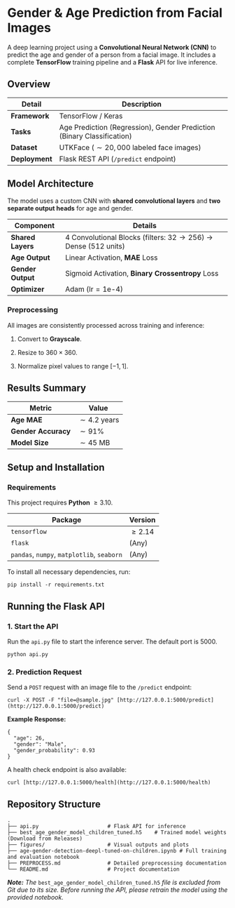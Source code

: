 # Gender & Age Prediction from Facial Images

A deep learning project using a **Convolutional Neural Network (CNN)** to predict the age and gender of a person from a facial image. It includes a complete **TensorFlow** training pipeline and a **Flask** API for live inference.

## Overview

| Detail | Description | 
 | ----- | ----- | 
| **Framework** | TensorFlow / Keras | 
| **Tasks** | Age Prediction (Regression), Gender Prediction (Binary Classification) | 
| **Dataset** | UTKFace ($\sim 20,000$ labeled face images) | 
| **Deployment** | Flask REST API (`/predict` endpoint) | 

## Model Architecture

The model uses a custom CNN with **shared convolutional layers** and **two separate output heads** for age and gender.

| Component | Details | 
 | ----- | ----- | 
| **Shared Layers** | $4$ Convolutional Blocks (filters: $32 \rightarrow 256$) $\rightarrow$ Dense ($512$ units) | 
| **Age Output** | Linear Activation, **MAE** Loss | 
| **Gender Output** | Sigmoid Activation, **Binary Crossentropy** Loss | 
| **Optimizer** | Adam ($\text{lr} = 1\text{e-}4$) | 

### Preprocessing

All images are consistently processed across training and inference:

1. Convert to **Grayscale**.

2. Resize to $360 \times 360$.

3. Normalize pixel values to range $[-1, 1]$.

## Results Summary

| Metric | Value | 
 | ----- | ----- | 
| **Age MAE** | $\sim 4.2$ years | 
| **Gender Accuracy** | $\sim 91\%$ | 
| **Model Size** | $\sim 45$ MB | 

## Setup and Installation

### Requirements

This project requires **Python** $\ge 3.10$.

| Package | Version | 
 | ----- | ----- | 
| `tensorflow` | $\ge 2.14$ | 
| `flask` | (Any) | 
| `pandas`, `numpy`, `matplotlib`, `seaborn` | (Any) | 

To install all necessary dependencies, run:

```
pip install -r requirements.txt
```

## Running the Flask API

### 1. Start the API

Run the `api.py` file to start the inference server. The default port is $5000$.

```
python api.py
```

### 2. Prediction Request

Send a `POST` request with an image file to the `/predict` endpoint:

```
curl -X POST -F "file=@sample.jpg" [http://127.0.0.1:5000/predict](http://127.0.0.1:5000/predict)
```

**Example Response:**

```
{
  "age": 26,
  "gender": "Male",
  "gender_probability": 0.93
}
```

A health check endpoint is also available:

```
curl [http://127.0.0.1:5000/health](http://127.0.0.1:5000/health)
```

## Repository Structure

```
.
├── api.py                      # Flask API for inference
├── best_age_gender_model_children_tuned.h5    # Trained model weights (Download from Releases)
├── figures/                    # Visual outputs and plots
├── age-gender-detection-deepl-tuned-on-children.ipynb # Full training and evaluation notebook
├── PREPROCESS.md               # Detailed preprocessing documentation
└── README.md                   # Project documentation
```

***Note:*** *The* `best_age_gender_model_children_tuned.h5` *file is excluded from Git due to its size. Before running the API, please retrain the model using the provided notebook.*